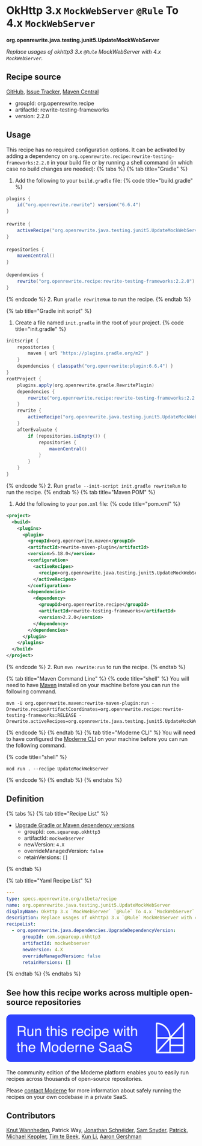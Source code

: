 # OkHttp 3.x `MockWebServer` `@Rule` To 4.x `MockWebServer`

**org.openrewrite.java.testing.junit5.UpdateMockWebServer**

_Replace usages of okhttp3 3.x `@Rule` MockWebServer with 4.x `MockWebServer`._

## Recipe source

[GitHub](https://github.com/openrewrite/rewrite-testing-frameworks/blob/main/src/main/java/org/openrewrite/java/testing/junit5/UpdateMockWebServer.java), [Issue Tracker](https://github.com/openrewrite/rewrite-testing-frameworks/issues), [Maven Central](https://central.sonatype.com/artifact/org.openrewrite.recipe/rewrite-testing-frameworks/2.2.0/jar)

* groupId: org.openrewrite.recipe
* artifactId: rewrite-testing-frameworks
* version: 2.2.0


## Usage

This recipe has no required configuration options. It can be activated by adding a dependency on `org.openrewrite.recipe:rewrite-testing-frameworks:2.2.0` in your build file or by running a shell command (in which case no build changes are needed): 
{% tabs %}
{% tab title="Gradle" %}
1. Add the following to your `build.gradle` file:
{% code title="build.gradle" %}
```groovy
plugins {
    id("org.openrewrite.rewrite") version("6.6.4")
}

rewrite {
    activeRecipe("org.openrewrite.java.testing.junit5.UpdateMockWebServer")
}

repositories {
    mavenCentral()
}

dependencies {
    rewrite("org.openrewrite.recipe:rewrite-testing-frameworks:2.2.0")
}
```
{% endcode %}
2. Run `gradle rewriteRun` to run the recipe.
{% endtab %}

{% tab title="Gradle init script" %}
1. Create a file named `init.gradle` in the root of your project.
{% code title="init.gradle" %}
```groovy
initscript {
    repositories {
        maven { url "https://plugins.gradle.org/m2" }
    }
    dependencies { classpath("org.openrewrite:plugin:6.6.4") }
}
rootProject {
    plugins.apply(org.openrewrite.gradle.RewritePlugin)
    dependencies {
        rewrite("org.openrewrite.recipe:rewrite-testing-frameworks:2.2.0")
    }
    rewrite {
        activeRecipe("org.openrewrite.java.testing.junit5.UpdateMockWebServer")
    }
    afterEvaluate {
        if (repositories.isEmpty()) {
            repositories {
                mavenCentral()
            }
        }
    }
}
```
{% endcode %}
2. Run `gradle --init-script init.gradle rewriteRun` to run the recipe.
{% endtab %}
{% tab title="Maven POM" %}
1. Add the following to your `pom.xml` file:
{% code title="pom.xml" %}
```xml
<project>
  <build>
    <plugins>
      <plugin>
        <groupId>org.openrewrite.maven</groupId>
        <artifactId>rewrite-maven-plugin</artifactId>
        <version>5.18.0</version>
        <configuration>
          <activeRecipes>
            <recipe>org.openrewrite.java.testing.junit5.UpdateMockWebServer</recipe>
          </activeRecipes>
        </configuration>
        <dependencies>
          <dependency>
            <groupId>org.openrewrite.recipe</groupId>
            <artifactId>rewrite-testing-frameworks</artifactId>
            <version>2.2.0</version>
          </dependency>
        </dependencies>
      </plugin>
    </plugins>
  </build>
</project>
```
{% endcode %}
2. Run `mvn rewrite:run` to run the recipe.
{% endtab %}

{% tab title="Maven Command Line" %}
{% code title="shell" %}
You will need to have [Maven](https://maven.apache.org/download.cgi) installed on your machine before you can run the following command.

```shell
mvn -U org.openrewrite.maven:rewrite-maven-plugin:run -Drewrite.recipeArtifactCoordinates=org.openrewrite.recipe:rewrite-testing-frameworks:RELEASE -Drewrite.activeRecipes=org.openrewrite.java.testing.junit5.UpdateMockWebServer
```
{% endcode %}
{% endtab %}
{% tab title="Moderne CLI" %}
You will need to have configured the [Moderne CLI](https://docs.moderne.io/moderne-cli/cli-intro) on your machine before you can run the following command.

{% code title="shell" %}
```shell
mod run . --recipe UpdateMockWebServer
```
{% endcode %}
{% endtab %}
{% endtabs %}

## Definition

{% tabs %}
{% tab title="Recipe List" %}
* [Upgrade Gradle or Maven dependency versions](../../../java/dependencies/upgradedependencyversion.md)
  * groupId: `com.squareup.okhttp3`
  * artifactId: `mockwebserver`
  * newVersion: `4.X`
  * overrideManagedVersion: `false`
  * retainVersions: `[]`

{% endtab %}

{% tab title="Yaml Recipe List" %}
```yaml
---
type: specs.openrewrite.org/v1beta/recipe
name: org.openrewrite.java.testing.junit5.UpdateMockWebServer
displayName: OkHttp 3.x `MockWebServer` `@Rule` To 4.x `MockWebServer`
description: Replace usages of okhttp3 3.x `@Rule` MockWebServer with 4.x `MockWebServer`.
recipeList:
  - org.openrewrite.java.dependencies.UpgradeDependencyVersion:
      groupId: com.squareup.okhttp3
      artifactId: mockwebserver
      newVersion: 4.X
      overrideManagedVersion: false
      retainVersions: []

```
{% endtab %}
{% endtabs %}

## See how this recipe works across multiple open-source repositories

[![Moderne Link Image](/.gitbook/assets/ModerneRecipeButton.png)](https://app.moderne.io/recipes/org.openrewrite.java.testing.junit5.UpdateMockWebServer)

The community edition of the Moderne platform enables you to easily run recipes across thousands of open-source repositories.

Please [contact Moderne](https://moderne.io/product) for more information about safely running the recipes on your own codebase in a private SaaS.

## Contributors
[Knut Wannheden](mailto:knut@moderne.io), Patrick Way, [Jonathan Schnéider](mailto:jkschneider@gmail.com), [Sam Snyder](mailto:sam@moderne.io), [Patrick](mailto:patway99@gmail.com), [Michael Keppler](mailto:bananeweizen@gmx.de), [Tim te Beek](mailto:tim@moderne.io), [Kun Li](mailto:kun@moderne.io), [Aaron Gershman](mailto:aegershman@gmail.com)
